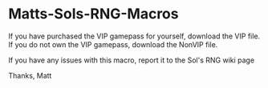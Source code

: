 # Matts-Sols-RNG-Macros
If you have purchased the VIP gamepass for yourself, download the VIP file.
If you do not own the VIP gamepass, download the NonVIP file.

If you have any issues with this macro, report it to the Sol's RNG wiki page

Thanks, Matt
